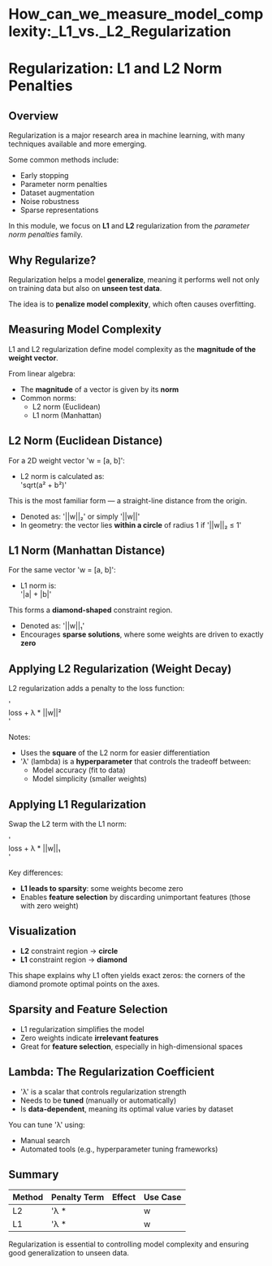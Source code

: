 # How_can_we_measure_model_complexity:_L1_vs._L2_Regularization

# Regularization: L1 and L2 Norm Penalties

## Overview

Regularization is a major research area in machine learning, with many techniques available and more emerging.

Some common methods include:
- Early stopping
- Parameter norm penalties
- Dataset augmentation
- Noise robustness
- Sparse representations

In this module, we focus on **L1** and **L2** regularization from the *parameter norm penalties* family.

## Why Regularize?

Regularization helps a model **generalize**, meaning it performs well not only on training data but also on **unseen test data**.

The idea is to **penalize model complexity**, which often causes overfitting.

## Measuring Model Complexity

L1 and L2 regularization define model complexity as the **magnitude of the weight vector**.

From linear algebra:
- The **magnitude** of a vector is given by its **norm**
- Common norms:
  - L2 norm (Euclidean)
  - L1 norm (Manhattan)

## L2 Norm (Euclidean Distance)

For a 2D weight vector 'w = [a, b]':
- L2 norm is calculated as:  
  'sqrt(a² + b²)'

This is the most familiar form — a straight-line distance from the origin.

- Denoted as: '||w||₂' or simply '||w||'
- In geometry: the vector lies **within a circle** of radius 1 if '||w||₂ ≤ 1'

## L1 Norm (Manhattan Distance)

For the same vector 'w = [a, b]':
- L1 norm is:  
  '|a| + |b|'

This forms a **diamond-shaped** constraint region.

- Denoted as: '||w||₁'
- Encourages **sparse solutions**, where some weights are driven to exactly **zero**

## Applying L2 Regularization (Weight Decay)

L2 regularization adds a penalty to the loss function:

'  
loss + λ * ||w||²  
'

Notes:
- Uses the **square** of the L2 norm for easier differentiation
- 'λ' (lambda) is a **hyperparameter** that controls the tradeoff between:
  - Model accuracy (fit to data)
  - Model simplicity (smaller weights)

## Applying L1 Regularization

Swap the L2 term with the L1 norm:

'  
loss + λ * ||w||₁  
'

Key differences:
- **L1 leads to sparsity**: some weights become zero
- Enables **feature selection** by discarding unimportant features (those with zero weight)

## Visualization

- **L2** constraint region → **circle**  
- **L1** constraint region → **diamond**

This shape explains why L1 often yields exact zeros: the corners of the diamond promote optimal points on the axes.

## Sparsity and Feature Selection

- L1 regularization simplifies the model
- Zero weights indicate **irrelevant features**
- Great for **feature selection**, especially in high-dimensional spaces

## Lambda: The Regularization Coefficient

- 'λ' is a scalar that controls regularization strength
- Needs to be **tuned** (manually or automatically)
- Is **data-dependent**, meaning its optimal value varies by dataset

You can tune 'λ' using:
- Manual search
- Automated tools (e.g., hyperparameter tuning frameworks)

## Summary

| Method       | Penalty Term         | Effect                         | Use Case                          |
|--------------|----------------------|---------------------------------|------------------------------------|
| L2           | 'λ * ||w||²'         | Shrinks all weights uniformly  | Prevents overfitting               |
| L1           | 'λ * ||w||₁'         | Drives some weights to zero    | Feature selection, sparsity        |

Regularization is essential to controlling model complexity and ensuring good generalization to unseen data.
